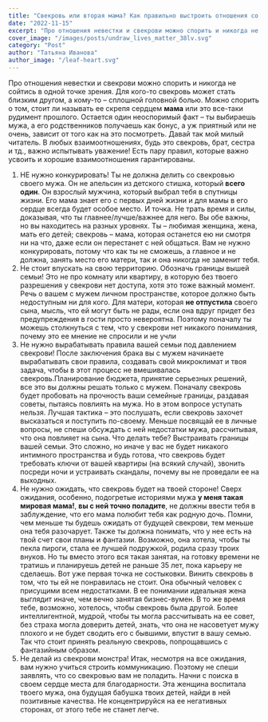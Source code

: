 ```yaml
---
title: "Свекровь или вторая мама? Как правильно выстроить отношения со свекровью?"
date: "2022-11-15"
excerpt: "Про отношения невестки и свекрови можно спорить и никогда не сойтись в одной точке зрения. Для кого-то свекровь может стать близким другом, а кому-то – сплошной головной болью."
cover_image: "/images/posts/undraw_lives_matter_38lv.svg"
category: "Post"
author: "Татьяна Иванова"
author_image: "/leaf-heart.svg"
---
```


Про отношения невестки и свекрови можно спорить и никогда не сойтись в одной точке зрения. Для кого-то свекровь может стать близким другом, а кому-то – сплошной головной болью.
Можно спорить о том, стоит ли называть ее скрепя сердцем **мама** или это все-таки рудимент прошлого. Остается один неоспоримый факт – ты выбираешь мужа, а его родственников получаешь как бонус, а уж приятный или не очень, зависит от того как на это посмотреть.
Давай так мой милый читатель. В любых взаимоотношениях, будь это свекровь, брат, сестра и тд., важно испытывать уважение!
Есть пару правил, которые важно усвоить и хорошие взаимоотношения гарантированы.

1. НЕ нужно конкурировать!
   Ты не должна делить со свекровью своего мужа. Он не апельсин из детского стишка, который **всего один**. Он взрослый мужчина, который выбрал тебя в спутницы жизни. Его мама знает его с первых дней жизни и для мамы в его сердце всегда будет особое место. И точка. Не трать время и силы, доказывая, что ты главнее/лучше/важнее для него. Вы обе важны, но вы находитесь на разных уровнях. Ты – любимая женщина, жена, мать его детей; свекровь – мама, которая останется ею ни смотря ни на что, даже если он перестанет с ней общаться. Вам не нужно конкурировать, потому что как ты не сможешь, а главное и не должна, занять место его матери, так и она никогда не заменит тебя.
2. Не стоит впускать на свою территорию. Обозначь границы вышей семьи!
   Это не про комнату или квартиру, в которую без твоего разрешения у свекрови нет доступа, хотя это тоже важный момент. Речь о вашем с мужем личном пространстве, которое должно быть недоступным ни для кого.
   Для матери, которая **не отпустила** своего сына, мысль, что ей могут быть не рады, если она вдруг придет без предупреждения в гости просто невероятна. Поэтому поначалу ты можешь столкнуться с тем, что у свекрови нет никакого понимания, почему это ее мнение не спросили и не учли
3. Не нужно вырабатывать правила вашей семьи под давлением свекрови!
   После заключения брака вы с мужем начинаете вырабатывать свои правила, создавать свой микроклимат и твоя задача, чтобы в этот процесс не вмешивалась свекровь.Планирование бюджета, принятие серьезных решений, все это вы должны решать только с мужем. Поначалу свекровь будет пробовать на прочность ваши семейные границы, раздавая советы, пытаясь повлиять на мужа. Но в этом вопросе уступать нельзя.
   Лучшая тактика – это послушать, если свекровь захочет высказаться и поступить по-своему. Меньше посвящай ее в личные вопросы, не спеши обсуждать с ней недостатки мужа, рассчитывая, что она повлияет на сына.
   Что делать тебе? Выстраивать границы вашей семьи. Это сложно, но иначе у вас не будет никакого интимного пространства и будь готова, что свекровь будет требовать ключи от вашей квартиры (на всякий случай), звонить посреди ночи и устраивать скандалы, почему вы не проведали ее на выходных.
4. Не нужно ожидать, что свекровь будет на твоей стороне!
   Сверх ожидания, особенно, подогретые историями мужа **у меня такая мировая мама!**, **вы с ней точно поладите**, не должны ввести тебя в заблуждение, что его мама полюбит тебя как родную дочь.
   Помни, чем меньше ты будешь ожидать от будущей свекрови, тем меньше она тебя разочарует. Также ты должна понимать, что у нее есть на твой счет свои планы и фантазии. Возможно, она хотела, чтобы ты пекла пироги, стала ее лучшей подружкой, родила сразу троих внуков. Но ты вместо этого вся такая занятая, на готовку времени не тратишь и планируешь детей не раньше 35 лет, пока карьеру не сделаешь. Вот уже первая точка не состыковки.
   Винить свекровь в том, что ты ей не понравилась не стоит. Она обычный человек с присущими всем недостатками. В ее понимании идеальная жена выглядит иначе, чем вечно занятая бизнес-вумен.
   В то же время тебе, возможно, хотелось, чтобы свекровь была другой. Более интеллигентной, мудрой, чтобы ты могла рассчитывать на ее совет, без страха могла доверить детей, знать, что она не насоветует мужу плохого и не будет сводить его с бывшими, впустит в вашу семью. Так что стоит принять реальную свекровь, попрощавшись с фантазийным образом.
5. Не делай из свекрови монстра!
   Итак, несмотря на все ожидания, вам нужно учиться строить коммуникацию. Поэтому не спеши заявлять, что со свекровью вам не поладить. Начни с поиска в своем сердце места для благодарности. Эта женщина воспитала твоего мужа, она будущая бабушка твоих детей, найди в ней позитивные качества. Не концентрируйся на ее негативных сторонах, от этого тебе не станет легче.

